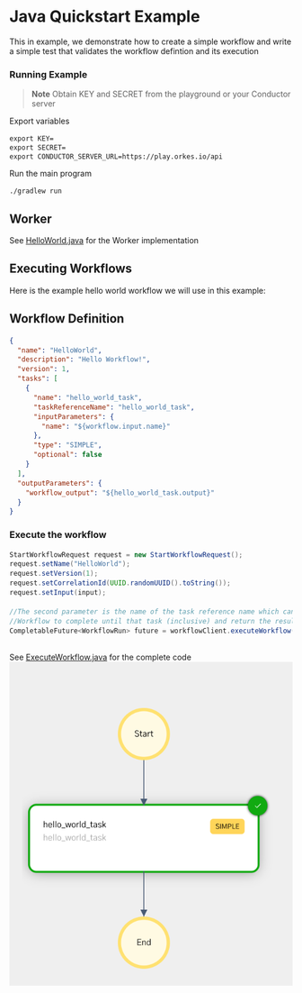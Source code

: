 # Java Quickstart Example
This in example, we demonstrate how to create a simple workflow
and write a simple test that validates the workflow defintion and its execution


### Running Example

> **Note**
Obtain KEY and SECRET from the playground or your Conductor server

Export variables
```shell
export KEY=
export SECRET=
export CONDUCTOR_SERVER_URL=https://play.orkes.io/api
```

Run the main program
```shell
./gradlew run

```

## Worker
See [HelloWorld.java](src/main/java/io/orkes/samples/quickstart/HelloWorld.java) for the Worker implementation

## Executing Workflows
Here is the example hello world workflow we will use in this example:

## Workflow Definition

```json
{
  "name": "HelloWorld",
  "description": "Hello Workflow!",
  "version": 1,
  "tasks": [
    {
      "name": "hello_world_task",
      "taskReferenceName": "hello_world_task",
      "inputParameters": {
        "name": "${workflow.input.name}"
      },
      "type": "SIMPLE",
      "optional": false
    }
  ],
  "outputParameters": {
    "workflow_output": "${hello_world_task.output}"
  }
}
```
### Execute the workflow
```java
StartWorkflowRequest request = new StartWorkflowRequest();
request.setName("HelloWorld");
request.setVersion(1);
request.setCorrelationId(UUID.randomUUID().toString());
request.setInput(input);

//The second parameter is the name of the task reference name which can be used to wait for a long running
//Workflow to complete until that task (inclusive) and return the results
CompletableFuture<WorkflowRun> future = workflowClient.executeWorkflow(request, null);
        
```
See [ExecuteWorkflow.java](src/main/java/io/orkes/samples/quickstart/ExecuteWorkflow.java) for the complete code
![Hello World Workflow](src/main/resources/workflow.png)